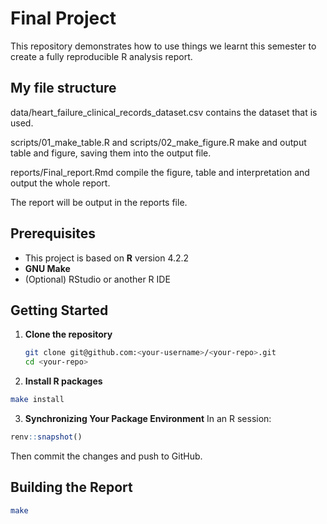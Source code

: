 # Final Project

This repository demonstrates how to use things we learnt this semester to create a fully reproducible R analysis report.

## My file structure
data/heart_failure_clinical_records_dataset.csv contains the dataset that is used.

scripts/01_make_table.R and scripts/02_make_figure.R make and output table and figure, saving them into the output file.

reports/Final_report.Rmd compile the figure, table and interpretation and output the whole report.

The report will be output in the reports file.
## Prerequisites

- This project is based on **R** version 4.2.2  
- **GNU Make**  
- (Optional) RStudio or another R IDE

## Getting Started

1. **Clone the repository**  
   ```bash
   git clone git@github.com:<your-username>/<your-repo>.git
   cd <your-repo>
   ```
2. **Install R packages**
  ```bash
  make install
  ```
3. **Synchronizing Your Package Environment**
  In an R session:
  ```R
  renv::snapshot()
  ```
  Then commit the changes and push to GitHub.
## Building the Report
  ```bash
  make
  ```
